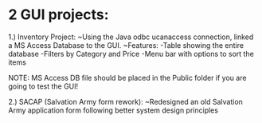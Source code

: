 # 2 GUI projects:
1.) Inventory Project:
  ~Using the Java odbc ucanaccess connection, linked a MS Access Database to the GUI.
  ~Features: 
    -Table showing the entire database
    -Filters by Category and Price
    -Menu bar with options to sort the items
    
   NOTE: MS Access DB file should be placed in the Public folder if you are going to test the GUI! 
   
2.) SACAP (Salvation Army form rework):
  ~Redesigned an old Salvation Army application form following better system design principles
  
